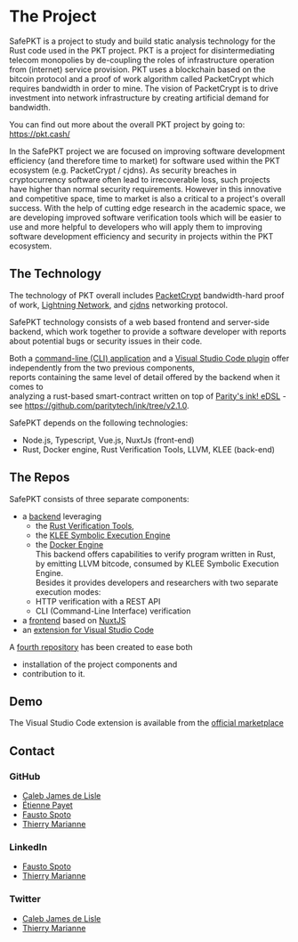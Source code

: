 # The  Project

SafePKT is a project to study and build static analysis technology for the Rust code
used in the PKT project. PKT is a project for disintermediating telecom monopolies by
de-coupling the roles of infrastructure operation from (internet) service provision.
PKT uses a blockchain based on the bitcoin protocol and a proof of work algorithm called
PacketCrypt which requires bandwidth in order to mine. The vision of PacketCrypt is to
drive investment into network infrastructure by creating artificial demand for
bandwidth.

You can find out more about the overall PKT project by going to: https://pkt.cash/

In the SafePKT project we are focused on improving software development efficiency
(and therefore time to market) for software used within the PKT ecosystem
(e.g. PacketCrypt / cjdns). As security breaches in cryptocurrency software often lead to
irrecoverable loss, such projects have higher than normal security requirements. However
in this innovative and competitive space, time to market is also a critical to a project's
overall success. With the help of cutting edge research in the academic space, we are
developing improved software verification tools which will be easier to use and more helpful
to developers who will apply them to improving software development efficiency and security
in projects within the PKT ecosystem.

## The Technology

The technology of PKT overall includes [PacketCrypt](https://pkt.cash/PacketCrypt-2020-09-04.pdf)
bandwidth-hard proof of work, [Lightning Network](https://en.wikipedia.org/wiki/Lightning_Network),
and [cjdns](https://github.com/cjdelisle/cjdns) networking protocol.

SafePKT technology consists of a web based frontend and server-side backend, which work
together to provide a software developer with reports about potential bugs or security
issues in their code.

Both a [command-line (CLI) application](https://github.com/LedgerProject/safepkt_backend/releases) and a [Visual Studio Code plugin](https://marketplace.visualstudio.com/items?itemName=CJDNS.safepkt-verifier) offer independently from the two previous components,  
reports containing the same level of detail offered by the backend when it comes to  
analyzing a rust-based smart-contract written on top of [Parity's ink! eDSL](https://github.com/paritytech/ink/tree/v2.1.0) - see https://github.com/paritytech/ink/tree/v2.1.0.

SafePKT depends on the following technologies:
 - Node.js, Typescript, Vue.js, NuxtJs (front-end)
 - Rust, Docker engine, Rust Verification Tools, LLVM, KLEE (back-end)

## The Repos

SafePKT consists of three separate components:
 - a [backend](https://github.com/LedgerProject/safepkt_backend) leveraging 
   - the [Rust Verification Tools](https://github.com/project-oak/rust-verification-tools),
   - the [KLEE Symbolic Execution Engine](http://klee.github.io/)
   - the [Docker Engine](https://www.docker.com/)  
   This backend offers capabilities to verify program written in Rust,  
   by emitting LLVM bitcode, consumed by KLEE Symbolic Execution Engine.  
   Besides it provides developers and researchers with two separate execution modes:
   - HTTP verification with a REST API
   - CLI (Command-Line Interface) verification
 - a [frontend](https://github.com/LedgerProject/safepkt_frontend) based on [NuxtJS](https://nuxtjs.org/)
 - an [extension for Visual Studio Code](https://github.com/LedgerProject/safepkt_vscode-plugin)

A [fourth repository](https://github.com/LedgerProject/safepkt) has been created to ease both
 - installation of the project components and
 - contribution to it.

## Demo

The Visual Studio Code extension is available from the [official marketplace](https://marketplace.visualstudio.com/items?itemName=CJDNS.safepkt-verifier)

## Contact

### GitHub

 - [Caleb James de Lisle](https://github.com/cjdelisle)
 - [Étienne Payet](https://github.com/etiennepayet)
 - [Fausto Spoto](https://github.com/spoto)
 - [Thierry Marianne](https://twitter.com/thierrymarianne)

### LinkedIn

 - [Fausto Spoto](https://www.linkedin.com/in/fausto-spoto-65171/)
 - [Thierry Marianne](https://twitter.com/thierrymarianne)

### Twitter

 - [Caleb James de Lisle](https://twitter.com/cjdelisle)
 - [Thierry Marianne](https://twitter.com/thierrymarianne)

